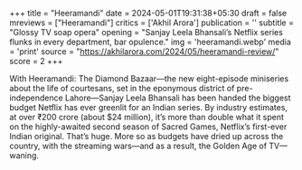 +++
title = "Heeramandi"
date = 2024-05-01T19:31:38+05:30
draft = false
mreviews = ["Heeramandi"]
critics = ['Akhil Arora']
publication = ''
subtitle = "Glossy TV soap opera"
opening = "Sanjay Leela Bhansali’s Netflix series flunks in every department, bar opulence."
img = 'heeramandi.webp'
media = 'print'
source = "https://akhilarora.com/2024/05/heeramandi-review/"
score = 2
+++

With Heeramandi: The Diamond Bazaar—the new eight-episode miniseries about the life of courtesans, set in the eponymous district of pre-independence Lahore—Sanjay Leela Bhansali has been handed the biggest budget Netflix has ever greenlit for an Indian series. By industry estimates, at over ₹200 crore (about $24 million), it’s more than double what it spent on the highly-awaited second season of Sacred Games, Netflix’s first-ever Indian original. That’s huge. More so as budgets have dried up across the country, with the streaming wars—and as a result, the Golden Age of TV—waning.
